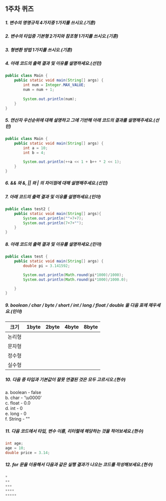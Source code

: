 ## 1주차 퀴즈


##### 1. 변수의 명명규칙 4가지중 1가지를 쓰시오.(기훈)


##### 2. 변수의 타입중 기본형 2가지와 참조형 1가지를 쓰시오.(기훈)


##### 3. 형변환 방법 1가지를 쓰시오.(기훈)

##### 4. 아래 코드의 출력 결과 및 이유를 설명하세요.(선민)
```java
public class Main {
    public static void main(String[] args) {
        int num = Integer.MAX_VALUE;
        num = num + 1;
        
        System.out.println(num);
    }
}
```

##### 5. 연산자 우선순위에 대해 설명하고 그에 기반해 아래 코드의 결과를 설명해주세요.(선민)
```java
public class Main {
    public static void main(String[] args) {
        int a = 10;
        int b = 4;

        System.out.println(++a << 1 + b++ * 2 << 1);
    }
}
```

##### 6. && 와 &, || 와 | 의 차이점에 대해 설명해주세요.(선민)

##### 7. 아래 코드의 출력 결과 및 이유를 설명하세요.(민아)
```java
public class test2 {
    public static void main(String[] args){
        System.out.println(""+7+7);
        System.out.println(7+7+"");
    }
}
```
##### 8. 아래 코드의 출력 결과 및 이유를 설명하세요.(민아)
```java
public class test {
    public static void main(String[] args) {
        double pi = 3.141592;

        System.out.println(Math.round(pi*1000)/1000);
        System.out.println(Math.round(pi*1000)/1000.0);

    }
}
```
##### 9. boolean / char / byte / short / int / long / float / double 을 다음 표에 채우세요.(민아)
|크기|1byte|2byte|4byte|8byte|
|---|---|---|---|---|
|논리형|||||
|문자형|||||
|정수형|||||
|실수형|||||

##### 10. 다음 중 타입과 기본값이 잘못 연결된 것은 모두 고르시오.(현수)
a. boolean - false<br/>
b. char - '\u0000'<br/>
c. float - 0.0<br/>
d. int - 0<br/>
e. long - 0<br/>
f. String - ""

##### 11. 다음 코드에서 타입, 변수 이름, 리터럴에 해당하는 것을 적어보세요.(현수)
```java
int age;
age = 10;
double price = 3.14;
```

##### 12. for 문을 이용해서 다음과 같은 실행 결과가 나오는 코드를 작성해보세요.(현수)
```java
*
**
***
****
*****
```
